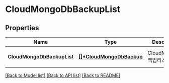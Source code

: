 # CloudMongoDbBackupList

## Properties
Name | Type | Description | Notes
------------ | ------------- | ------------- | -------------
**CloudMongoDbBackupList** | **[[]\*CloudMongoDbBackup](CloudMongoDbBackup.md)** | CloudMongoDb백업리스트 | [optional] [default to null]

[[Back to Model list]](../README.md#documentation-for-models) [[Back to API list]](../README.md#documentation-for-api-endpoints) [[Back to README]](../README.md)


